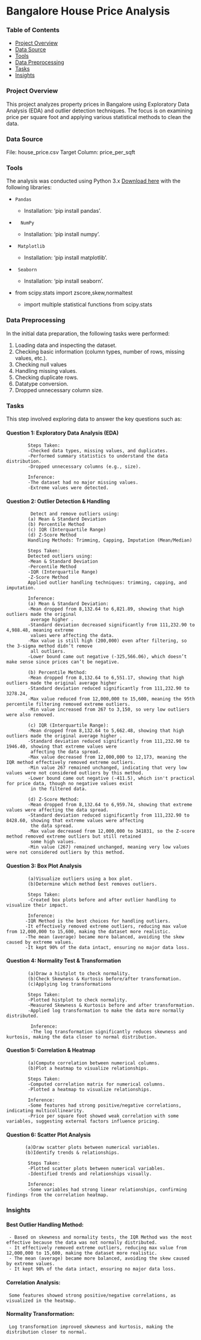 # Bangalore House Price Analysis

### Table of Contents
-	[Project Overview](#project-overview)
-	[Data Source](#data-source)
-	[Tools](#tools)
-	[Data Preprocessing](#data-preprocessing)
-	[Tasks](#tasks)
-	[Insights](#insights)

### Project Overview

This project analyzes property prices in Bangalore using Exploratory Data Analysis (EDA) and outlier detection techniques. 
The focus is on examining price per square foot and applying various statistical methods to clean the data.
  
### Data Source
File: house_price.csv
Target Column: price_per_sqft

### Tools
The analysis was conducted using Python 3.x [Download here](#http://python.org/)
with the following libraries: 

-     Pandas
       
  - Installation: ‘pip install pandas’.
    
-	    NumPy
  
  - Installation:  ‘pip install numpy’.
    
-	   Matplotlib
  
  - Installation:  ‘pip install matplotlib’.
    
-	   Seaborn
  
  - Installation: ‘pip install seaborn’.

-   from scipy.stats import zscore,skew,normaltest

     - import multiple statistical functions from scipy.stats

### Data Preprocessing
In the initial data preparation, the following tasks were performed:
1. Loading data and inspecting the dataset.
2. Checking basic information (column types, number of rows, missing values, etc.).
3. Checking null values
4. Handling missing values.
5. Checking duplicate rows.
6. Datatype conversion.
7. Dropped unnecessary column size.
 

### Tasks
This step involved exploring data to answer the key questions such as:

#### Question 1: Exploratory Data Analysis (EDA)
            Steps Taken:
            -Checked data types, missing values, and duplicates.
            -Performed summary statistics to understand the data distribution.
            -Dropped unnecessary columns (e.g., size).
    
            Inference:
            -The dataset had no major missing values.
            -Extreme values were detected.

#### Question 2: Outlier Detection & Handling 
             Detect and remove outliers using:
            (a) Mean & Standard Deviation
            (b) Percentile Method
            (c) IQR (Interquartile Range)
            (d) Z-Score Method
            Handling Methods: Trimming, Capping, Imputation (Mean/Median)
            
            Steps Taken:
            Detected outliers using:
            -Mean & Standard Deviation
            -Percentile Method
            -IQR (Interquartile Range)
            -Z-Score Method
            Applied outlier handling techniques: trimming, capping, and imputation.
    
            Inference:
            (a) Mean & Standard Deviation:
            -Mean dropped from 8,132.64 to 6,821.89, showing that high outliers made the original 
             average higher .
            -Standard deviation decreased significantly from 111,232.90 to 4,988.48, meaning extreme 
             values were affecting the data.
            -Max value is still high (200,000) even after filtering, so the 3-sigma method didn’t remove 
             all outliers.
            -Lower bound came out negative (-325,566.06), which doesn’t make sense since prices can’t be negative.
     
            (b) Percentile Method:
            -Mean dropped from 8,132.64 to 6,551.17, showing that high outliers made the original average higher .
            -Standard deviation reduced significantly from 111,232.90 to 3278.24, 
            -Max value reduced from 12,000,000 to 15,600, meaning the 95th percentile filtering removed extreme outliers.
            -Min value increased from 267 to 3,150, so very low outliers were also removed.

            (c) IQR (Interquartile Range):
            -Mean dropped from 8,132.64 to 5,662.48, showing that high outliers made the original average higher .
            -Standard deviation reduced significantly from 111,232.90 to 1946.40, showing that extreme values were 
             affecting the data spread.
            -Max value decreased from 12,000,000 to 12,173, meaning the IQR method effectively removed extreme outliers.
            -Min value 267 remained unchanged, indicating that very low values were not considered outliers by this method.
            -Lower bound came out negative (-411.5), which isn't practical for price data, though no negative values exist 
             in the filtered data.
  
            (d) Z-Score Method:  
            -Mean dropped from 8,132.64 to 6,959.74, showing that extreme values were affecting the data spread.
            -Standard deviation reduced significantly from 111,232.90 to 8428.60, showing that extreme values were affecting 
             the data spread.
            -Max value decreased from 12,000,000 to 341831, so the Z-score method removed extreme outliers but still retained 
             some high values.
            -Min value (267) remained unchanged, meaning very low values were not considered outliers by this method.
       
 #### Question 3: Box Plot Analysis
            (a)Visualize outliers using a box plot.
            (b)Determine which method best removes outliers.
           
            Steps Taken:
            -Created box plots before and after outlier handling to visualize their impact.
            
            Inference:
           -IQR Method is the best choices for handling outliers.
           -It effectively removed extreme outliers, reducing max value from 12,000,000 to 15,600, making the dataset more realistic.
           -The mean (average) became more balanced, avoiding the skew caused by extreme values.
           -It kept 90% of the data intact, ensuring no major data loss.
 
#### Question 4: Normality Test & Transformation
            (a)Draw a histplot to check normality.
            (b)Check Skewness & Kurtosis before/after transformation.
            (c)Applying log transformations 

            Steps Taken:
            -Plotted histplot to check normality.
            -Measured Skewness & Kurtosis before and after transformation.
            -Applied log transformation to make the data more normally distributed.
  
             Inference:
             -The log transformation significantly reduces skewness and kurtosis, making the data closer to normal distribution.

#### Question 5: Correlation & Heatmap 
            (a)Compute correlation between numerical columns.
            (b)Plot a heatmap to visualize relationships.
   
            Steps Taken:
            -Computed correlation matrix for numerical columns.
            -Plotted a heatmap to visualize relationships.
   
            Inference:
            -Some features had strong positive/negative correlations, indicating multicollinearity.
            -Price per square foot showed weak correlation with some variables, suggesting external factors influence pricing.
   
#### Question 6: Scatter Plot Analysis 
           (a)Draw scatter plots between numerical variables.
           (b)Identify trends & relationships.
           
            Steps Taken:
            -Plotted scatter plots between numerical variables.
            -Identified trends and relationships visually.
            
            Inference:
            -Some variables had strong linear relationships, confirming findings from the correlation heatmap.


### Insights
#### Best Outlier Handling Method:
     - Based on skewness and normality tests, the IQR Method was the most effective because the data was not normally distributed.
     - It effectively removed extreme outliers, reducing max value from 12,000,000 to 15,600, making the dataset more realistic.
     - The mean (average) became more balanced, avoiding the skew caused by extreme values.
     - It kept 90% of the data intact, ensuring no major data loss.
     
#### Correlation Analysis:
     Some features showed strong positive/negative correlations, as visualized in the heatmap.
    
#### Normality Transformation:
     Log transformation improved skewness and kurtosis, making the distribution closer to normal.
